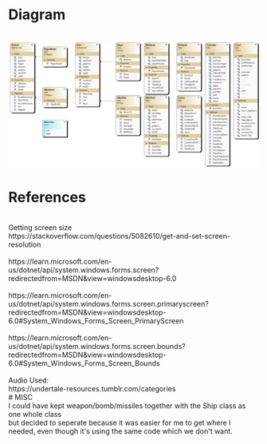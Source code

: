 # Diagram
<br>
<img src ="ClassDiagram1.png">

# References
<br>
Getting screen size
<br>
https://stackoverflow.com/questions/5082610/get-and-set-screen-resolution
<br>
<br>
https://learn.microsoft.com/en-us/dotnet/api/system.windows.forms.screen?redirectedfrom=MSDN&view=windowsdesktop-6.0
<br>
<br>
https://learn.microsoft.com/en-us/dotnet/api/system.windows.forms.screen.primaryscreen?redirectedfrom=MSDN&view=windowsdesktop-6.0#System_Windows_Forms_Screen_PrimaryScreen
<br>
<br>
https://learn.microsoft.com/en-us/dotnet/api/system.windows.forms.screen.bounds?redirectedfrom=MSDN&view=windowsdesktop-6.0#System_Windows_Forms_Screen_Bounds
<br>
<br>
Audio Used:
<br>
https://undertale-resources.tumblr.com/categories
<br>
# MISC
<br>
I could have kept weapon/bomb/missiles together with the Ship class as one whole class
<br>
but decided to seperate because it was easier for me to get where I needed, even though it's using the same code which we don't want.